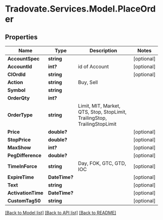 # Tradovate.Services.Model.PlaceOrder
## Properties

Name | Type | Description | Notes
------------ | ------------- | ------------- | -------------
**AccountSpec** | **string** |  | [optional] 
**AccountId** | **int?** | id of Account | [optional] 
**ClOrdId** | **string** |  | [optional] 
**Action** | **string** | Buy, Sell | 
**Symbol** | **string** |  | 
**OrderQty** | **int?** |  | 
**OrderType** | **string** | Limit, MIT, Market, QTS, Stop, StopLimit, TrailingStop, TrailingStopLimit | 
**Price** | **double?** |  | [optional] 
**StopPrice** | **double?** |  | [optional] 
**MaxShow** | **int?** |  | [optional] 
**PegDifference** | **double?** |  | [optional] 
**TimeInForce** | **string** | Day, FOK, GTC, GTD, IOC | [optional] 
**ExpireTime** | **DateTime?** |  | [optional] 
**Text** | **string** |  | [optional] 
**ActivationTime** | **DateTime?** |  | [optional] 
**CustomTag50** | **string** |  | [optional] 

[[Back to Model list]](../README.md#documentation-for-models) [[Back to API list]](../README.md#documentation-for-api-endpoints) [[Back to README]](../README.md)

